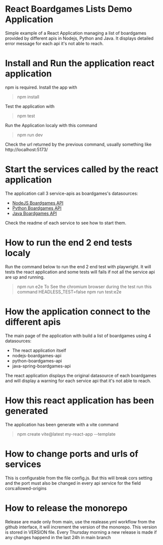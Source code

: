 # React Boardgames Lists Demo Application
Simple example of a React Application managing a list of boardgames provided by different apis in Nodejs, Python and Java. It displays detailed error message for each api it's not able to reach.

# Install and Run the application react application
npm is required. 
Install the app with
> npm install

Test the application with
> npm test

Run the Application localy with this command 
> npm run dev

Check the url returned by the previous command, usually something like http://localhost:5173/

# Start the services called by the react application
The application call 3 service-apis as boardgames's datasources: 
- [NodeJS Boardgames API](./nodejsboargames-api/README.md) 
- [Python Boardgames API](./python-boardgames-api/README.md) 
- [Java Boardgames API](./java-boardgames-api/README.md) 

Check the readme of each service to see how to start them.

# How to run the end 2 end tests localy
Run the command below to run the end 2 end test with playwright. It will tests the react application and some tests will fails if not all the service api are up and running. 
> npm run e2e
To See the chromium browser during the test run this command
> HEADLESS_TEST=false npm run test:e2e

# How the application connect to the different apis
The main page of the application with build a list of boardgames using 4 datasources:
- The react application itself
- nodejs-boardgames-api
- python-boardgames-api
- java-spring-boardgames-api

The react application displays the original datasource of each boardgames and will display a warning for each service api that it's not able to reach.

# How this react application has been generated
The application has been generate with a vite command
> npm create vite@latest my-react-app --template

# How to change ports and urls of services
This is configurable from the file config.js. But this will break cors setting and the port must also be changed in every api service for the field cors:allowed-origins
       
# How to release the monorepo
Release are made only from main, use the realease.yml workflow from the github interface, it will increment the version of the monorepo. This version is stored in VERSION file. 
Every Thursday morning a new release is made if any changes happend in the last 24h in main branch       